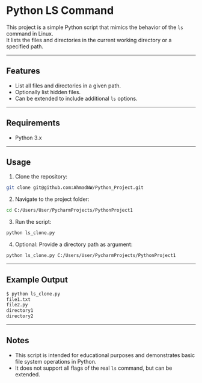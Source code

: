 # Python LS Command

This project is a simple Python script that mimics the behavior of the `ls` command in Linux.  
It lists the files and directories in the current working directory or a specified path.

---

## Features

- List all files and directories in a given path.
- Optionally list hidden files.
- Can be extended to include additional `ls` options.

---

## Requirements

- Python 3.x

---

## Usage

1. Clone the repository:
```bash
git clone git@github.com:AhmadNW/Python_Project.git
```

2. Navigate to the project folder:
```bash
cd C:/Users/User/PycharmProjects/PythonProject1
```

3. Run the script:
```bash
python ls_clone.py
```

4. Optional: Provide a directory path as argument:
```bash
python ls_clone.py C:/Users/User/PycharmProjects/PythonProject1
```

---

## Example Output

```bash
$ python ls_clone.py
file1.txt
file2.py
directory1
directory2
```

---

## Notes

- This script is intended for educational purposes and demonstrates basic file system operations in Python.
- It does not support all flags of the real `ls` command, but can be extended.

